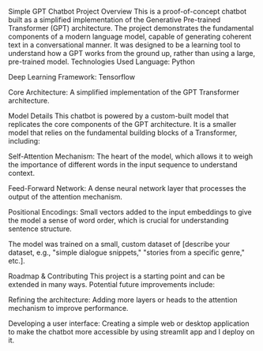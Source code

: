 Simple GPT Chatbot
Project Overview
This is a proof-of-concept chatbot built as a simplified implementation of the Generative Pre-trained Transformer (GPT) architecture. The project demonstrates the fundamental components of a modern language model, capable of generating coherent text in a conversational manner. It was designed to be a learning tool to understand how a GPT works from the ground up, rather than using a large, pre-trained model.
Technologies Used
Language: Python

Deep Learning Framework: Tensorflow

Core Architecture: A simplified implementation of the GPT Transformer architecture.

Model Details
This chatbot is powered by a custom-built model that replicates the core components of the GPT architecture. It is a smaller model that relies on the fundamental building blocks of a Transformer, including:

Self-Attention Mechanism: The heart of the model, which allows it to weigh the importance of different words in the input sequence to understand context.

Feed-Forward Network: A dense neural network layer that processes the output of the attention mechanism.

Positional Encodings: Small vectors added to the input embeddings to give the model a sense of word order, which is crucial for understanding sentence structure.

The model was trained on a small, custom dataset of [describe your dataset, e.g., "simple dialogue snippets," "stories from a specific genre," etc.].

Roadmap & Contributing
This project is a starting point and can be extended in many ways. Potential future improvements include:

Refining the architecture: Adding more layers or heads to the attention mechanism to improve performance.



Developing a user interface: Creating a simple web or desktop application to make the chatbot more accessible by using streamlit app and I deploy on it.